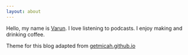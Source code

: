 ```yaml
---
layout: about
---
```


Hello, my name is <a rel="me" href="https://mastodon.social/@vsl">Varun</a>. I love listening to podcasts. I enjoy making and drinking coffee.

Theme for this blog adapted from [getmicah.github.io](https://getmicah.github.io/)
